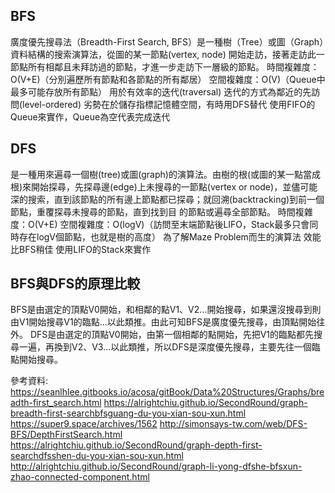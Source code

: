 ## BFS
廣度優先搜尋法（Breadth-First Search, BFS）是一種樹（Tree）或圖（Graph）資料結構的搜索演算法，從圖的某一節點(vertex, node) 開始走訪，接著走訪此一節點所有相鄰且未拜訪過的節點，才進一步走訪下一層級的節點。
時間複雜度：O(V+E)（分別遍歷所有節點和各節點的所有鄰居）
空間複雜度：O(V)（Queue中最多可能存放所有節點）
用於有效率的迭代(traversal)
迭代的方式為鄰近的先訪問(level-ordered)
劣勢在於儲存指標記憶體空間，有時用DFS替代
使用FIFO的Queue來實作，Queue為空代表完成迭代

## DFS
是一種用來遍尋一個樹(tree)或圖(graph)的演算法。由樹的根(或圖的某一點當成 根)來開始探尋，先探尋邊(edge)上未搜尋的一節點(vertex or node)，並儘可能深的搜索，直到該節點的所有邊上節點都已探尋；就回溯(backtracking)到前一個節點，重覆探尋未搜尋的節點，直到找到目 的節點或遍尋全部節點。
時間複雜度：O(V+E)
空間複雜度：O(logV)（訪問至末端節點後LIFO，Stack最多只會同時存在logV個節點，也就是樹的高度）
為了解Maze Problem而生的演算法
效能比BFS稍佳
使用LIFO的Stack來實作

## BFS與DFS的原理比較
BFS是由選定的頂點V0開始，和相鄰的點V1、V2...開始搜尋，如果還沒搜尋到則由V1開始搜尋V1的臨點...以此類推。由此可知BFS是廣度優先搜尋，由頂點開始往外。
DFS是由選定的頂點V0開始，由第一個相鄰的點開始，先把V1的臨點都先搜尋一遍，再換到V2、V3...以此類推，所以DFS是深度優先搜尋，主要先往一個臨點開始搜尋。



參考資料:
https://seanlhlee.gitbooks.io/acosa/gitBook/Data%20Structures/Graphs/breadth-first_search.html
https://alrightchiu.github.io/SecondRound/graph-breadth-first-searchbfsguang-du-you-xian-sou-xun.html
https://super9.space/archives/1562
http://simonsays-tw.com/web/DFS-BFS/DepthFirstSearch.html
https://alrightchiu.github.io/SecondRound/graph-depth-first-searchdfsshen-du-you-xian-sou-xun.html
http://alrightchiu.github.io/SecondRound/graph-li-yong-dfshe-bfsxun-zhao-connected-component.html
